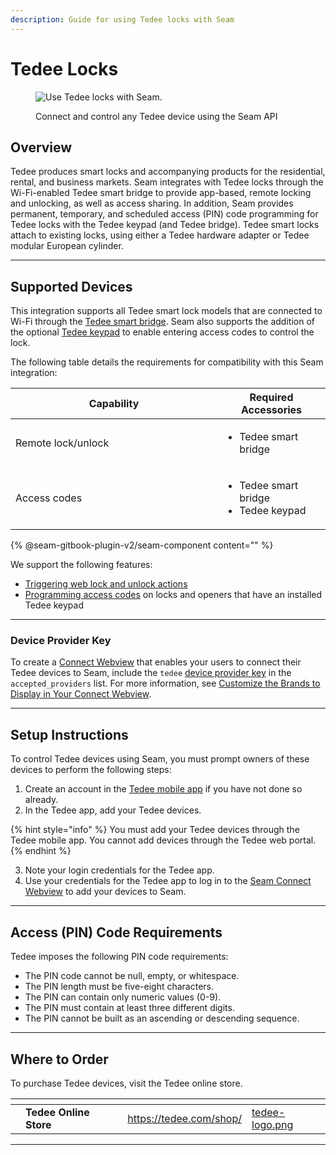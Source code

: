 ```yaml
---
description: Guide for using Tedee locks with Seam
---
```


# Tedee Locks

<figure><picture><source srcset="../../.gitbook/assets/tedee-manufacturer-page-cover-dark.png" media="(prefers-color-scheme: dark)"><img src="../../.gitbook/assets/tedee-manufacturer-page-cover-light.png" alt="Use Tedee locks with Seam."></picture><figcaption><p>Connect and control any Tedee device using the Seam API</p></figcaption></figure>

## Overview

Tedee produces smart locks and accompanying products for the residential, rental, and business markets. Seam integrates with Tedee locks through the Wi-Fi-enabled Tedee smart bridge to provide app-based, remote locking and unlocking, as well as access sharing. In addition, Seam provides permanent, temporary, and scheduled access (PIN) code programming for Tedee locks with the Tedee keypad (and Tedee bridge). Tedee smart locks attach to existing locks, using either a Tedee hardware adapter or Tedee modular European cylinder.

***

## Supported Devices

This integration supports all Tedee smart lock models that are connected to Wi-Fi through the [Tedee smart bridge](https://tedee.com/product-info/bridge/#image-1). Seam also supports the addition of the optional [Tedee keypad](https://tedee.com/product-info/keypad/#image-1) to enable entering access codes to control the lock.

The following table details the requirements for compatibility with this Seam integration:

<table><thead><tr><th width="315">Capability</th><th>Required Accessories</th></tr></thead><tbody><tr><td>Remote lock/unlock</td><td><ul><li>Tedee smart bridge</li></ul></td></tr><tr><td>Access codes</td><td><ul><li>Tedee smart bridge</li><li>Tedee keypad</li></ul></td></tr></tbody></table>

{% @seam-gitbook-plugin-v2/seam-component content="<seam-supported-device-table
  endpoint="https://connect.getseam.com"
  client-session-token="seam_cst126DAjfor_2kxn8QAAEUkj3Zu4Nr1Aoauy"
  manufacturers='["Tedee"]'
/>" %}

We support the following features:

* [Triggering web lock and unlock actions](../../products/smart-locks/lock-and-unlock.md)
* [Programming access codes](../../products/smart-locks/access-codes/) on locks and openers that have an installed Tedee keypad

***

### Device Provider Key

To create a [Connect Webview](../../core-concepts/connect-webviews/) that enables your users to connect their Tedee devices to Seam, include the `tedee` [device provider key](../../api-clients/connect-webviews/#device-provider-keys) in the `accepted_providers` list. For more information, see [Customize the Brands to Display in Your Connect Webview](../../core-concepts/connect-webviews/customizing-connect-webviews.md#customize-the-brands-to-display-in-your-connect-webviews).

***

## Setup Instructions

To control Tedee devices using Seam, you must prompt owners of these devices to perform the following steps:

1. Create an account in the [Tedee mobile app](https://tedee.com/knowledge-base/tedee-app/) if you have not done so already.
2. In the Tedee app, add your Tedee devices.

{% hint style="info" %}
You must add your Tedee devices through the Tedee mobile app. You cannot add devices through the Tedee web portal.
{% endhint %}

3. Note your login credentials for the Tedee app.
4. Use your credentials for the Tedee app to log in to the [Seam Connect Webview](../../core-concepts/connect-webviews/) to add your devices to Seam.

***

## Access (PIN) Code Requirements

Tedee imposes the following PIN code requirements:

* The PIN code cannot be null, empty, or whitespace.
* The PIN length must be five-eight characters.
* The PIN can contain only numeric values (0-9).
* The PIN must contain at least three different digits.
* The PIN cannot be built as an ascending or descending sequence.

***

## Where to Order

To purchase Tedee devices, visit the Tedee online store.

<table data-view="cards"><thead><tr><th></th><th></th><th></th><th data-hidden data-card-target data-type="content-ref"></th><th data-hidden data-card-cover data-type="files"></th></tr></thead><tbody><tr><td></td><td><strong>Tedee Online Store</strong></td><td></td><td><a href="https://tedee.com/shop/">https://tedee.com/shop/</a></td><td><a href="../../.gitbook/assets/tedee-logo.png">tedee-logo.png</a></td></tr></tbody></table>

***

